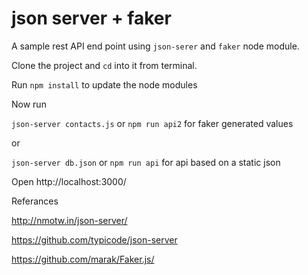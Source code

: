 # json server + faker

A sample rest API end point using ``json-serer`` and ``faker`` node module.

Clone the project and ``cd`` into it from terminal.

Run ``npm install`` to update the node modules

Now run 

``json-server contacts.js`` or ``npm run api2`` for faker generated values

or

``json-server db.json`` or ``npm run api`` for api based on a static json

Open http://localhost:3000/

Referances

http://nmotw.in/json-server/ 

https://github.com/typicode/json-server

https://github.com/marak/Faker.js/


